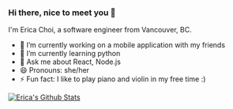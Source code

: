 ### Hi there, nice to meet you 👋

I'm Erica Choi, a software engineer from Vancouver, BC. 

- 🔭 I’m currently working on a mobile application with my friends
- 🌱 I’m currently learning python
- 💬 Ask me about React, Node.js
- 😄 Pronouns: she/her
- ⚡ Fun fact: I like to play piano and violin in my free time :)


<a href="#stats" align="center">
    <img align="center" alt="Erica's Github Stats" src="https://github-readme-stats.vercel.app/api?username=choierica&count_private=true&show_icons=true&include_all_commits=true&show_owner=true"/>
</a>
